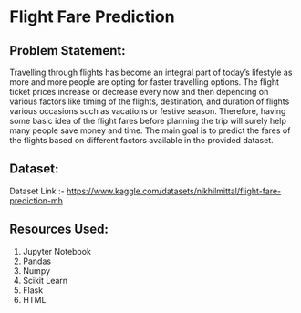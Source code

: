 # Flight Fare Prediction

## Problem Statement:
Travelling through flights has become an integral part of today’s lifestyle as more and more people are opting for faster travelling options. The flight ticket prices increase or decrease every now and then depending on various factors like timing of the flights, destination, and duration of flights various occasions such as vacations or festive season. Therefore, having some basic idea of the flight fares before planning the trip will surely help many people save money and time.
The main goal is to predict the fares of the flights based on different factors available in the provided dataset.

## Dataset:
Dataset Link :- https://www.kaggle.com/datasets/nikhilmittal/flight-fare-prediction-mh

## Resources Used:
1. Jupyter Notebook
2. Pandas
3. Numpy
4. Scikit Learn
5. Flask
6. HTML


